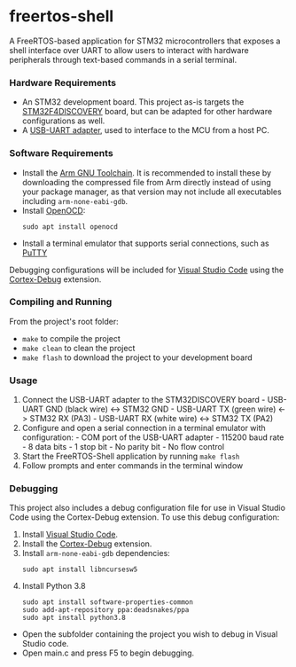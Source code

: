 # freertos-shell
 A FreeRTOS-based application for STM32 microcontrollers that exposes a shell interface over UART to allow users to interact with hardware peripherals through text-based commands in a serial terminal.
### Hardware Requirements
- An STM32 development board. This project as-is targets the [STM32F4DISCOVERY](https://www.st.com/en/evaluation-tools/stm32f4discovery.html) board, but can be adapted for other hardware configurations as well.
- A [USB-UART adapter](https://www.adafruit.com/product/954), used to interface to the MCU from a host PC.

### Software Requirements
- Install the [Arm GNU Toolchain](https://developer.arm.com/Tools%20and%20Software/GNU%20Toolchain). It is recommended to install these by downloading the compressed file from Arm directly instead of using your package manager, as that version may not include all executables including `arm-none-eabi-gdb`.
- Install [OpenOCD](https://openocd.org/):
	```
	sudo apt install openocd
	```
- Install a terminal emulator that supports serial connections, such as [PuTTY](https://www.putty.org/)

Debugging configurations will be included for [Visual Studio Code](https://code.visualstudio.com/) using the [Cortex-Debug](https://marketplace.visualstudio.com/items?itemName=marus25.cortex-debug) extension.

### Compiling and Running
From the project's root folder:
-   `make` to compile the project
-   `make clean` to clean the project
-   `make flash` to download the project to your development board

### Usage
1. Connect the USB-UART adapter to the STM32DISCOVERY board
		- USB-UART GND (black wire) <-> STM32 GND
		-  USB-UART TX (green wire) <-> STM32 RX (PA3)
		- USB-UART RX (white wire) <-> STM32 TX (PA2)
2. Configure and open a serial connection in a terminal emulator with configuration:
		- COM port of the USB-UART adapter
		- 115200 baud rate
		- 8 data bits
		- 1 stop bit
		- No parity bit
		- No flow control
3. Start the FreeRTOS-Shell application by running `make flash`
4. Follow prompts and enter commands in the terminal window

### Debugging
This project also includes a debug configuration file for use in Visual Studio Code using the Cortex-Debug extension. To use this debug configuration:
1.  Install [Visual Studio Code](https://code.visualstudio.com/).
2.  Install the [Cortex-Debug](https://marketplace.visualstudio.com/items?itemName=marus25.cortex-debug) extension.
3.  Install `arm-none-eabi-gdb` dependencies:
    ```
    sudo apt install libncursesw5
    ```
4. Install Python 3.8
	```
	sudo apt install software-properties-common
	sudo add-apt-repository ppa:deadsnakes/ppa
	sudo apt install python3.8
	```
-   Open the subfolder containing the project you wish to debug in Visual Studio code.
-   Open main.c and press F5 to begin debugging.
